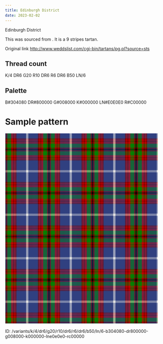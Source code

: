 ```yaml
---
title: Edinburgh District
date: 2023-02-02
---
```

Edinburgh District

This was sourced from <no value>.  It is a 9 stripes tartan.

Original link http://www.weddslist.com/cgi-bin/tartans/pg.pl?source=sts

## Thread count
K/4 DR6 G20 R10 DR6 R6 DR6 B50 LN/6

## Palette
B#304080 DR#800000 G#008000 K#000000 LN#E0E0E0 R#C00000

# Sample pattern

![Tartan detail](tartan.png "K/4 DR6 G20 R10 DR6 R6 DR6 B50 LN/6 tartan")

ID: /variants/k/4/dr6/g20/r10/dr6/r6/dr6/b50/ln/6-b304080-dr800000-g008000-k000000-lne0e0e0-rc00000
